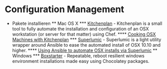 # Configuration Management


* Pakete installieren 
** Mac OS X
*** [Kitchenplan](http://kitchenplan.github.io/kitchenplan/) - Kitchenplan is a small tool to fully automate the installation and configuration of an OSX workstation (or server for that matter) using Chef.
**** [Cooking OSX Machines with Kitchenplan](http://codecrate.com/2013/11/cooking-osx-machines-with-kitchenplan.html)
*** [Superlumic](http://superlumic.com) - Superlumic is a light utility wrapper around Ansible to ease the automated install of OSX 10.10 and higher.
**** [Using Ansible to automate OSX installs via Superlumic](http://vanderveer.be/2015/09/27/using-ansible-to-automate-osx-installs-via-superlumic.html)
** Windows
*** [Boxstarter](http://boxstarter.org) - Repeatable, reboot resilient windows environment installations made easy using Chocolatey packages.
